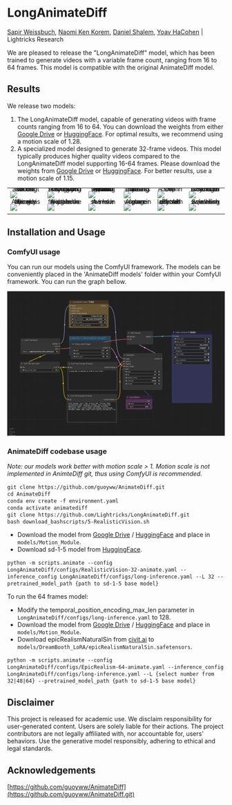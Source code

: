 # LongAnimateDiff

[Sapir Weissbuch](https://github.com/SapirW), [Naomi Ken Korem](https://github.com/Naomi-Ken-Korem), [Daniel Shalem](https://github.com/dshalem), [Yoav HaCohen](https://github.com/yoavhacohen) | Lightricks Research


We are pleased to release the "LongAnimateDiff" model, which has been trained to generate videos with a variable frame count, 
ranging from 16 to 64 frames. 
This model is compatible with the original AnimateDiff model.

## Results
We release two models:
1. The LongAnimateDiff model, capable of generating videos with frame counts ranging from 16 to 64. You can download the weights from either
[Google Drive](https://drive.google.com/file/d/1rKvG7paObqPwke-9jqRMgH5cVZvWjIcj/view?usp=sharing) or [HuggingFace](https://huggingface.co/Lightricks/LongAnimateDiff). For optimal results, we recommend using a motion scale of 1.28.
2. A specialized model designed to generate 32-frame videos. This model typically produces higher quality videos compared to the LongAnimateDiff model supporting 16-64 frames. 
   Please download the weights from [Google Drive](https://drive.google.com/file/d/1ulrQuiGIJpK7lMvgdruF2Q2FJgHnj5_m/view?usp=sharing) or [HuggingFace](https://huggingface.co/Lightricks/LongAnimateDiff).
   For better results, use a motion scale of 1.15.


<table class="center">
            <tr style="line-height: 0">
            <td colspan="1" style="border: none; text-align: center">Walking astronaut on the moon</td>
            <td colspan="1" style="border: none; text-align: center">A corgi dog skying on skis down a snowy mountain</td>
            <td colspan="1" style="border: none; text-align: center">A pizza spinning inside a wood fired pizza oven</td>
            <td colspan="1" style="border: none; text-align: center">A young man is dancing in a Paris nice street</td>
            <td colspan="1" style="border: none; text-align: center">A ship in the ocean</td>
            <td colspan="1" style="border: none; text-align: center">A hamster is riding a bicycle on the road</td>
            </tr>
            <tr>
            <td style="border: none"><img src="assets/gifs/walking_astronaut_on_the_moon_48.gif"></td>
            <td style="border: none"><img src="assets/gifs/a_corgi_dog_skying_on_skis_down_a_snowy_mountain_48.gif"></td>
            <td style="border: none"><img src="assets/gifs/A_pizza_spinning_inside_a_wood_fired_pizza_oven.gif"></td>
              <td style="border: none"><img src="assets/gifs/a_young_man_is_dancing_in_a_paris_nice_street_48.gif"></td>
            <td style="border: none"><img src="assets/gifs/a_ship_in_the_ocean_48.gif"></td>
            <td style="border: none"><img src="assets/gifs/A_hamster_is_riding_a_bicycle_on_the_road_48.gif"></td>
            </tr>
            <tr style="line-height: 0">
            <td colspan="1" style="border: none; text-align: center">A drone is flying in the sky above a forest</td>
            <td colspan="1" style="border: none; text-align: center">A drone is flying in the sky above the mountains</td>
            <td colspan="1" style="border: none; text-align: center">A swan swims in the lake</td>
            <td colspan="1" style="border: none; text-align: center">A ginger woman in space future</td>
            <td colspan="1" style="border: none; text-align: center">Photo portrait of old lady with glasses</td>
            <td colspan="1" style="border: none; text-align: center">Small fish swimming in an aquarium</td>
            </tr>
            <tr>
            <td style="border: none"><img src="assets/gifs/a_drone_is_flying_in_the_sky_above_a_forest_32.gif"></td>
            <td style="border: none"><img src="assets/gifs/a_drone_is_flying_in_the_sky_above_the_mountains.gif"></td>
            <td style="border: none"><img src="assets/gifs/A_swan_swims_in_the_lake_32.gif"></td>
        <td style="border: none"><img src="assets/gifs/a_ginger_woman_in_space_future.gif"></td>
            <td style="border: none"><img src="assets/gifs/photo_portrait_of_old_lady_with_glasses_32.gif"></td>
            <td style="border: none"><img src="assets/gifs/small_fish_swimming_in_an_aquarium_32.gif"></td>
            </tr>
</table>

## Installation and Usage


### ComfyUI usage

You can run our models using the ComfyUI framework. The models can be conveniently placed in the 
'AnimateDiff models' folder within your ComfyUI framework. You can run the graph bellow.

![alt text](https://github.com/Lightricks/LongAnimateDiff/blob/main/assets/ComfyUI.png)

### AnimateDiff codebase usage

_Note: our models work better with motion scale > 1. Motion scale is not implemented in AnimteDiff git, thus using ComfyUI is recommended._
```
git clone https://github.com/guoyww/AnimateDiff.git
cd AnimateDiff
conda env create -f environment.yaml
conda activate animatediff
git clone https://github.com/Lightricks/LongAnimateDiff.git
bash download_bashscripts/5-RealisticVision.sh
``` 
- Download the model from [Google Drive](https://drive.google.com/file/d/1ulrQuiGIJpK7lMvgdruF2Q2FJgHnj5_m/view?usp=sharing) / [HuggingFace](https://huggingface.co/Lightricks/LongAnimateDiff) 
and place in ```models/Motion_Module```.
- Download sd-1-5 model from [HuggingFace](https://huggingface.co/runwayml/stable-diffusion-v1-5).

```
python -m scripts.animate --config LongAnimateDiff/configs/RealisticVision-32-animate.yaml --inference_config LongAnimateDiff/configs/long-inference.yaml --L 32 --pretrained_model_path {path to sd-1-5 base model}
```
To run the 64 frames model:
- Modify the temporal_position_encoding_max_len parameter in ```LongAnimateDiff/configs/long-inference.yaml``` to 128.
- Download the model from [Google Drive](https://drive.google.com/file/d/1rKvG7paObqPwke-9jqRMgH5cVZvWjIcj/view?usp=sharing) / [HuggingFace](https://huggingface.co/Lightricks/LongAnimateDiff) 
and place in ```models/Motion_Module```.
- Download epicRealismNaturalSin from [civit.ai](https://civitai.com/models/25694/epicrealism) to ```models/DreamBooth_LoRA/epicRealismNaturalSin.safetensors```.
```
python -m scripts.animate --config LongAnimateDiff/configs/EpicRealism-64-animate.yaml --inference_config LongAnimateDiff/configs/long-inference.yaml --L {select number from 32|48|64} --pretrained_model_path {path to sd-1-5 base model}
```

## Disclaimer
This project is released for academic use. We disclaim responsibility for user-generated content. Users are solely liable for their actions. The project contributors are not legally affiliated with, nor accountable for, users' behaviors. Use the generative model responsibly, adhering to ethical and legal standards.


## Acknowledgements
[https://github.com/guoyww/AnimateDiff](https://github.com/guoyww/AnimateDiff.git)